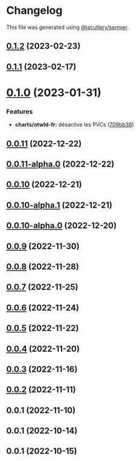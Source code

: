 # Changelog

This file was generated using [@jscutlery/semver](https://github.com/jscutlery/semver).

## [0.1.2](https://github.com/otwld/ecosystem/compare/charts-otwld-fr-0.1.1...charts-otwld-fr-0.1.2) (2023-02-23)



## [0.1.1](https://github.com/otwld/ecosystem/compare/charts-otwld-fr-0.1.0...charts-otwld-fr-0.1.1) (2023-02-17)



# [0.1.0](https://github.com/otwld/ecosystem/compare/charts-otwld-fr-0.0.11...charts-otwld-fr-0.1.0) (2023-01-31)


### Features

* **charts/otwld-fr:** désactive les PVCs ([709bb38](https://github.com/otwld/ecosystem/commit/709bb38628ca6b46dabacd7b62a937c5ac21197c))



## [0.0.11](https://github.com/otwld/ecosystem/compare/charts-otwld-fr-0.0.11-alpha.0...charts-otwld-fr-0.0.11) (2022-12-22)



## [0.0.11-alpha.0](https://github.com/otwld/ecosystem/compare/charts-otwld-fr-0.0.10...charts-otwld-fr-0.0.11-alpha.0) (2022-12-22)



## [0.0.10](https://github.com/otwld/ecosystem/compare/charts-otwld-fr-0.0.10-alpha.1...charts-otwld-fr-0.0.10) (2022-12-21)



## [0.0.10-alpha.1](https://github.com/otwld/ecosystem/compare/charts-otwld-fr-0.0.10-alpha.0...charts-otwld-fr-0.0.10-alpha.1) (2022-12-21)



## [0.0.10-alpha.0](https://github.com/otwld/ecosystem/compare/charts-otwld-fr-0.0.9...charts-otwld-fr-0.0.10-alpha.0) (2022-12-20)



## [0.0.9](https://github.com/otwld/ecosystem/compare/charts-otwld-fr-0.0.8...charts-otwld-fr-0.0.9) (2022-11-30)



## [0.0.8](https://github.com/otwld/ecosystem/compare/charts-otwld-fr-0.0.7...charts-otwld-fr-0.0.8) (2022-11-28)



## [0.0.7](https://github.com/otwld/ecosystem/compare/charts-otwld-fr-0.0.6...charts-otwld-fr-0.0.7) (2022-11-25)



## [0.0.6](https://github.com/otwld/ecosystem/compare/charts-otwld-fr-0.0.5...charts-otwld-fr-0.0.6) (2022-11-24)



## [0.0.5](https://github.com/otwld/ecosystem/compare/charts-otwld-fr-0.0.4...charts-otwld-fr-0.0.5) (2022-11-22)



## [0.0.4](https://github.com/otwld/ecosystem/compare/charts-otwld-fr-0.0.3...charts-otwld-fr-0.0.4) (2022-11-20)



## [0.0.3](https://github.com/otwld/ecosystem/compare/charts-otwld-fr-0.0.2...charts-otwld-fr-0.0.3) (2022-11-16)



## [0.0.2](https://github.com/otwld/ecosystem/compare/charts-otwld-fr-0.0.1...charts-otwld-fr-0.0.2) (2022-11-11)



## 0.0.1 (2022-11-10)



## 0.0.1 (2022-10-14)



## 0.0.1 (2022-10-15)
